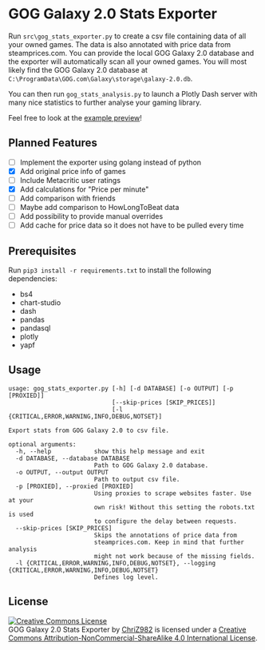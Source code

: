 # GOG Galaxy 2.0 Stats Exporter
Run `src\gog_stats_exporter.py` to create a csv file containing data of all your owned games. The data is also annotated with price data from steamprices.com. You can provide the local GOG Galaxy 2.0 database and the exporter will automatically scan all your owned games. You will most likely find the GOG Galaxy 2.0 database at `C:\ProgramData\GOG.com\Galaxy\storage\galaxy-2.0.db`.

You can then run `gog_stats_analysis.py` to launch a Plotly Dash server with many nice statistics to further analyse your gaming library.

Feel free to look at the [example preview](example/preview.png)!

## Planned Features
* [ ] Implement the exporter using golang instead of python
* [x] Add original price info of games
* [ ] Include Metacritic user ratings
* [x] Add calculations for "Price per minute"
* [ ] Add comparison with friends
* [ ] Maybe add comparison to HowLongToBeat data
* [ ] Add possibility to provide manual overrides
* [ ] Add cache for price data so it does not have to be pulled every time

## Prerequisites
Run `pip3 install -r requirements.txt` to install the following dependencies:
* bs4
* chart-studio
* dash
* pandas
* pandasql
* plotly
* yapf

## Usage
```
usage: gog_stats_exporter.py [-h] [-d DATABASE] [-o OUTPUT] [-p [PROXIED]]
                             [--skip-prices [SKIP_PRICES]]
                             [-l {CRITICAL,ERROR,WARNING,INFO,DEBUG,NOTSET}]

Export stats from GOG Galaxy 2.0 to csv file.

optional arguments:
  -h, --help            show this help message and exit
  -d DATABASE, --database DATABASE
                        Path to GOG Galaxy 2.0 database.
  -o OUTPUT, --output OUTPUT
                        Path to output csv file.
  -p [PROXIED], --proxied [PROXIED]
                        Using proxies to scrape websites faster. Use at your
                        own risk! Without this setting the robots.txt is used
                        to configure the delay between requests.
  --skip-prices [SKIP_PRICES]
                        Skips the annotations of price data from
                        steamprices.com. Keep in mind that further analysis
                        might not work because of the missing fields.
  -l {CRITICAL,ERROR,WARNING,INFO,DEBUG,NOTSET}, --logging {CRITICAL,ERROR,WARNING,INFO,DEBUG,NOTSET}
                        Defines log level.
```

## License
<a rel="license" href="http://creativecommons.org/licenses/by-nc-sa/4.0/"><img alt="Creative Commons License" style="border-width:0" src="https://i.creativecommons.org/l/by-nc-sa/4.0/88x31.png" /></a><br /><span xmlns:dct="http://purl.org/dc/terms/" href="http://purl.org/dc/dcmitype/Text" property="dct:title" rel="dct:type">GOG Galaxy 2.0 Stats Exporter</span> by <a xmlns:cc="http://creativecommons.org/ns#" href="https://github.com/ChriZ982" property="cc:attributionName" rel="cc:attributionURL">ChriZ982</a> is licensed under a <a rel="license" href="http://creativecommons.org/licenses/by-nc-sa/4.0/">Creative Commons Attribution-NonCommercial-ShareAlike 4.0 International License</a>.
